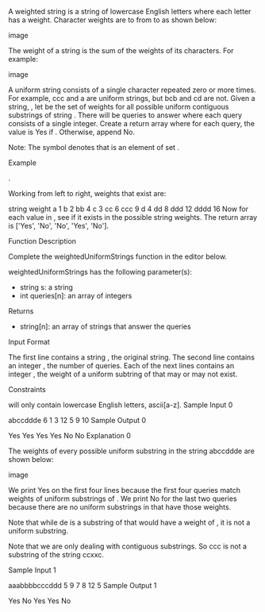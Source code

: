 A weighted string is a string of lowercase English letters where each letter has a weight. Character weights are  to  from  to  as shown below:

image

The weight of a string is the sum of the weights of its characters. For example:

image

A uniform string consists of a single character repeated zero or more times. For example, ccc and a are uniform strings, but bcb and cd are not.
Given a string, , let  be the set of weights for all possible uniform contiguous substrings of string . There will be  queries to answer where each query consists of a single integer. Create a return array where for each query, the value is Yes if . Otherwise, append No.

Note: The  symbol denotes that  is an element of set .

Example

.

Working from left to right, weights that exist are:

string  weight
a       1
b       2
bb      4
c       3
cc      6
ccc     9
d       4
dd      8
ddd     12
dddd    16
Now for each value in , see if it exists in the possible string weights. The return array is ['Yes', 'No', 'No', 'Yes', 'No'].

Function Description

Complete the weightedUniformStrings function in the editor below.

weightedUniformStrings has the following parameter(s):
- string s: a string
- int queries[n]: an array of integers

Returns
- string[n]: an array of strings that answer the queries

Input Format

The first line contains a string , the original string.
The second line contains an integer , the number of queries.
Each of the next  lines contains an integer , the weight of a uniform subtring of  that may or may not exist.

Constraints

 will only contain lowercase English letters, ascii[a-z].
Sample Input 0

abccddde
6
1
3
12
5
9
10
Sample Output 0

Yes
Yes
Yes
Yes
No
No
Explanation 0

The weights of every possible uniform substring in the string abccddde are shown below:

image

We print Yes on the first four lines because the first four queries match weights of uniform substrings of . We print No for the last two queries because there are no uniform substrings in  that have those weights.

Note that while de is a substring of  that would have a weight of , it is not a uniform substring.

Note that we are only dealing with contiguous substrings. So ccc is not a substring of the string ccxxc.

Sample Input 1

aaabbbbcccddd
5
9
7
8
12
5
Sample Output 1

Yes
No
Yes
Yes
No
